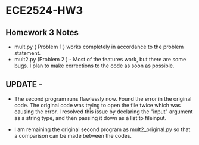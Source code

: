 ECE2524-HW3
===========

Homework 3 Notes
------------------


* mult.py ( Problem 1 ) works completely in accordance to the problem statement. 
* mult2.py (Problem 2 ) - Most of the features work, but there are some bugs. I plan to make corrections to the code as soon as possible.


UPDATE -
-----------------
* The second program runs flawlessly now. Found the error in the original code. The original code was trying to open the file twice which was causing the error. I resolved this issue by declaring the "input" argument as a string type, and then passing it down as a list to fileinput.

* I am remaining the original second program as mult2_original.py so that a comparison can be made between the codes.